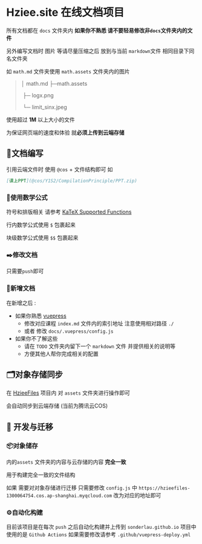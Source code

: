# Hziee.site 在线文档项目

所有文档都在 `docs` 文件夹内 **如果你不熟悉 请不要轻易修改非`docs`文件夹内的文件** 

另外编写文档时 图片 等请尽量压缩之后 放到与当前 `markdown`文件 相同目录下同名文件夹

如 `math.md` 文件夹使用 `math.assets` 文件夹内的图片

> │ math.md
> ├─math.assets
>
> ​		├─ logx.png
>
> ​		└─ limit_sinx.jpeg

使用超过 **1M** 以上大小的文件 

为保证网页端的速度和体验 就**必须上传到云端存储** 



## 🧱文档编写

引用云端文件时 使用 `@cos` + 文件结构即可 如

```markdown
[课上PPT](@cos/Y1S2/CompilationPrinciple/PPT.zip)
```



### 📐使用数学公式

符号和排版相关 请参考 [KaTeX Supported Functions](https://katex.org/docs/supported.html)

行内数学公式使用 `$` 包裹起来

块级数学公式使用 `$$` 包裹起来



### ✒️修改文档

只需要`push`即可 



### 🎈新增文档

在新增之后 :

- 如果你熟悉 [vuepress](https://vuepress.vuejs.org/zh/guide/) 
  - 修改对应课程 `index.md` 文件内的索引地址 注意使用相对路径 `./`
  - 或者 修改 `docs/.vuepress/config.js`
- 如果你不了解这些
  -  请在 `TODO` 文件夹内留下一个 `markdown` 文件 并提供相关的说明等
  - 方便其他人帮你完成相关的配置



## 🗂对象存储同步

在 [HzieeFiles](https://github.com/sonderlau/HzieeFiles/) 项目内 对 `assets` 文件夹进行操作即可

会自动同步到云端存储 (当前为腾讯云COS)



## :construction: 开发与迁移

### 📦对象储存

 内的`assets` 文件夹的内容与云存储的内容 **完全一致** 

用于构建完全一致的文件结构

如果 需要对对象存储进行迁移 只需要修改 `config.js` 中 `https://hzieefiles-1300064754.cos.ap-shanghai.myqcloud.com` 改为对应的地址即可

### ⚙️自动化构建

目前该项目是在每次 `push` 之后自动化构建并上传到 `sonderlau.github.io` 项目中
使用的是 `Github Actions` 如果需要修改请参考 `.github/vuepress-deploy.yml`
